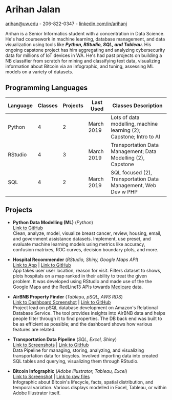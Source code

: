 # Arihan Jalan
arihan@uw.edu - 206-822-0347 - [linkedin.com/in/arihanj](https://www.linkedin.com/in/arihanjalan/)

Arihan is a Senior Informatics student with a concentration in Data Science. He's had coursework in machine learning, database management, and data visualization using tools like **_Python, RStudio, SQL, and Tableau_**. His ongoing capstone project has him aggregating and analyzing cybersecurity data for millions of IoT devices in WA. He's had past projects on building a NB classifier from scratch for mining and classifying text data, visualizing information about Bitcoin via an infographic, and tuning, assessing ML models on a variety of datasets.

## Programming Languages
| Language | Classes | Projects | Last Used  | Classes Description                                                 |
|----------|---------|----------|------------|---------------------------------------------------------------------|
| Python   | 4       | 2        | March 2019 | Lots of data modelling, machine learning (2); Capstone; Intro to AI |
| RStudio  | 4       | 3        | March 2019 | Transportation Data Management; Data Modelling (2), Capstone        |
| SQL      | 4       | 2        | March 2019 | SQL focused (2), Transportation Data Management, Web Dev w PHP      |


## Projects

- **Python Data Modelling (ML)** (_Python_) <br/>
[Link to GitHub](https://github.com/arihan-1560795/Resume/tree/master/Sample%20Code/WI19-371) <br/>
Clean, analyze, model, visualize breast cancer, review, housing, email, and government assistance datasets. Implement, use preset, and evaluate machine learning models using metrics like accuracy, confusion matrixes, ROC curves, decision boundary plots, and more. 

 - **Hospital Recommender** (_RStudio, Shiny, Google Maps API_) <br/>
[Link to App](https://arihan.shinyapps.io/hospital-search/) | [Link to GitHub](https://github.com/Info-370-Winter-2018/group-formation-for-projects-platypus) <br/>
App takes user user location, reason for visit. Filters dataset to shows, plots hospitals on a map ranked in their ability to treat the given problem. It was developed using RStudio and made use of the the Google Maps and the RedLine13 APIs towards [Medicare](https://data.medicare.gov/) data.

- **AirBNB Property Finder** (_Tableau, pSQL, AWS RDS_) <br/>
[Link to Dashboard Screenshot](https://github.com/arihan-1560795/INFO430--AirBNB/blob/master/6-%20Visualization/Reporting%20Dashboard%203.PNG?raw=true) | [Link to GitHub](https://github.com/arihan-1560795/INFO430--AirBNB) <br/>
Project lead on pSQL database development on Amazon's Relational Database Service. The tool provides insights into AirBNB data and helps people filter through it to find properties. The DB back end was built to be as efficient as possible; and the dashboard shows how various features are related.

- **Transportation Data Pipeline** (_SQL, Excel, Shiny_) <br/>
[Link to Screenshots](https://github.com/arihan-1560795/CEE412-Transportation-Data-Management-Project/tree/master/Screenshots) | [Link to GitHub](https://github.com/arihan-1560795/CEE412-Transportation-Data-Management-Project) <br/>
Data Pipeline for managing, storing, analyzing, and visualizing transportation data for bicycles. Involved importing data into created SQL tables and querying, visualizing them through RStudio.

- **Bitcoin Infographic** (_Adobe Illustrator, Tableau, Excel_) <br/>
[Link to Screenshot](https://raw.githubusercontent.com/arihan-1560795/Bitcoin-Infographic/master/Final-render.png) | [Link to raw files](https://github.com/arihan-1560795/Bitcoin-Infographic) <br/>
Infographic about Bitcoin's lifecycle, facts, spatial distribution, and temporal variation. Various displays modelled in Excel, Tableau, or within Adobe Illustrator itself. 
